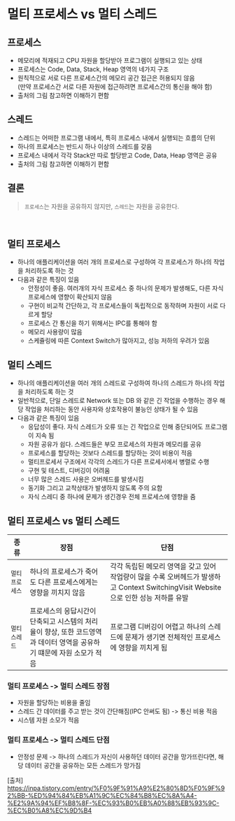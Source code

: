 # 멀티 프로세스 vs 멀티 스레드

## 프로세스

- 메모리에 적재되고 CPU 자원을 할당받아 프로그램이 실행되고 있는 상태
- 프로세스는 Code, Data, Stack, Heap 영역의 네가지 구조
- 원칙적으로 서로 다른 프로세스간의 메모리 공간 접근은 허용되지 않음  
(만약 프로세스간 서로 다른 자원에 접근하려면 프로세스간의 통신을 해야 함)
- 출처의 그림 참고하면 이해하기 편함

## 스레드

- 스레드는 어떠한 프로그램 내에서, 특히 프로세스 내에서 실행되는 흐름의 단위
- 하나의 프로세스는 반드시 하나 이상의 스레드를 갖음
- 프로세스 내에서 각각 Stack만 따로 할당받고 Code, Data, Heap 영역은 공유
- 출처의 그림 참고하면 이해하기 편함

## 결론

> `프로세스`는 자원을 공유하지 않지만, `스레드`는 자원을 공유한다.

<br/>

## 멀티 프로세스

- 하나의 애플리케이션을 여러 개의 프로세스로 구성하여 각 프로세스가 하나의 작업을 처리하도록 하는 것
- 다음과 같은 특징이 있음
  - 안정성이 좋음. 여러개의 자식 프로세스 중 하나의 문제가 발생해도, 다른 자식 프로세스에 영향이 확산되지 않음
  - 구현이 비교적 간단하고, 각 프로세스들이 독립적으로 동작하며 자원이 서로 다르게 할당
  - 프로세스 간 통신을 하기 위해서는 IPC를 통해야 함
  - 메모리 사용량이 많음
  - 스케쥴링에 따른 Context Switch가 많아지고, 성능 저하의 우려가 있음

## 멀티 스레드

- 하나의 애플리케이션을 여러 개의 스레드로 구성하여 하나의 스레드가 하나의 작업을 처리하도록 하는 것
- 일반적으로, 단일 스레드로 Network 또는 DB 와 같은 긴 작업을 수행하는 경우 해당 작업을 처리하는 동안 사용자와 상호작용이 불능인 상태가 될 수 있음
- 다음과 같은 특징이 있음
  - 응답성이 좋다. 자식 스레드가 오류 또는 긴 작업으로 인해 중단되어도 프로그램이 지속 됨
  - 자원 공유가 쉽다. 스레드들은 부모 프로세스의 자원과 메모리를 공유
  - 프로세스를 할당하는 것보다 스레드를 할당하는 것이 비용이 적음
  - 멀티프로세서 구조에서 각각의 스레드가 다른 프로세서에서 병렬로 수행
  - 구현 및 테스트, 디버깅이 어려움
  - 너무 많은 스레드 사용은 오버헤드를 발생시킴
  - 동기화 그리고 교착상태가 발생하지 않도록 주의 요함
  - 자식 스레디 중 하나에 문제가 생긴경우 전체 프로세스에 영향을 줌

## 멀티 프로세스 vs 멀티 스레드

|종류|장점|단점|
|----|----|----|
|`멀티 프로세스`|하나의 프로세스가 죽어도 다른 프로세스에게는 영향을 끼치지 않음|각각 독립된 메모리 영역을 갖고 있어 작업량이 많을 수록 오버헤드가 발생하고 Context SwitchingVisit Website으로 인한 성능 저하를 유발
|`멀티 스레드`|프로세스의 응답시간이 단축되고 시스템의 처리율이 향상, 또한 코드영역과 데이터 영역을 공유하기 떄문에 자원 소모가 적음|프로그램 디버깅이 어렵고 하나의 스레드에 문제가 생기면 전체적인 프로세스에 영향을 끼치게 됨

### 멀티 프로세스 -> 멀티 스레드 장점

- 자원을 할당하는 비용을 줄임
- 스레드 간 데이터를 주고 받는 것이 간단해짐(IPC 안써도 됨) -> 통신 비용 적음
- 시스템 자원 소모가 적음

### 멀티 프로세스 -> 멀티 스레드 단점

- 안정성 문제 -> 하나의 스레드가 자신이 사용하던 데이터 공간을 망가뜨린다면, 해당 데이터 공간을 공유하는 모든 스레드가 망가짐

[출처]
https://inpa.tistory.com/entry/%F0%9F%91%A9%E2%80%8D%F0%9F%92%BB-%ED%94%84%EB%A1%9C%EC%84%B8%EC%8A%A4-%E2%9A%94%EF%B8%8F-%EC%93%B0%EB%A0%88%EB%93%9C-%EC%B0%A8%EC%9D%B4
